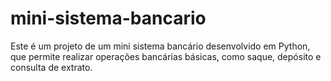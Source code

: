 # mini-sistema-bancario
Este é um projeto de um mini sistema bancário desenvolvido em Python, que permite realizar operações bancárias básicas, como saque, depósito e consulta de extrato.
